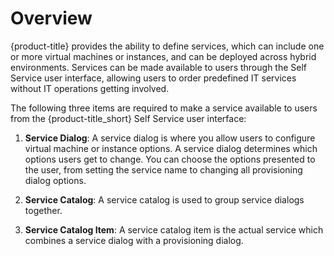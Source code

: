 # Overview

{product-title} provides the ability to define services, which can
include one or more virtual machines or instances, and can be deployed
across hybrid environments. Services can be made available to users
through the Self Service user interface, allowing users to order
predefined IT services without IT operations getting involved.

The following three items are required to make a service available to
users from the {product-title\_short} Self Service user interface:

1.  **Service Dialog**: A service dialog is where you allow users to
    configure virtual machine or instance options. A service dialog
    determines which options users get to change. You can choose the
    options presented to the user, from setting the service name to
    changing all provisioning dialog options.

2.  **Service Catalog**: A service catalog is used to group service
    dialogs together.

3.  **Service Catalog Item**: A service catalog item is the actual
    service which combines a service dialog with a provisioning dialog.
